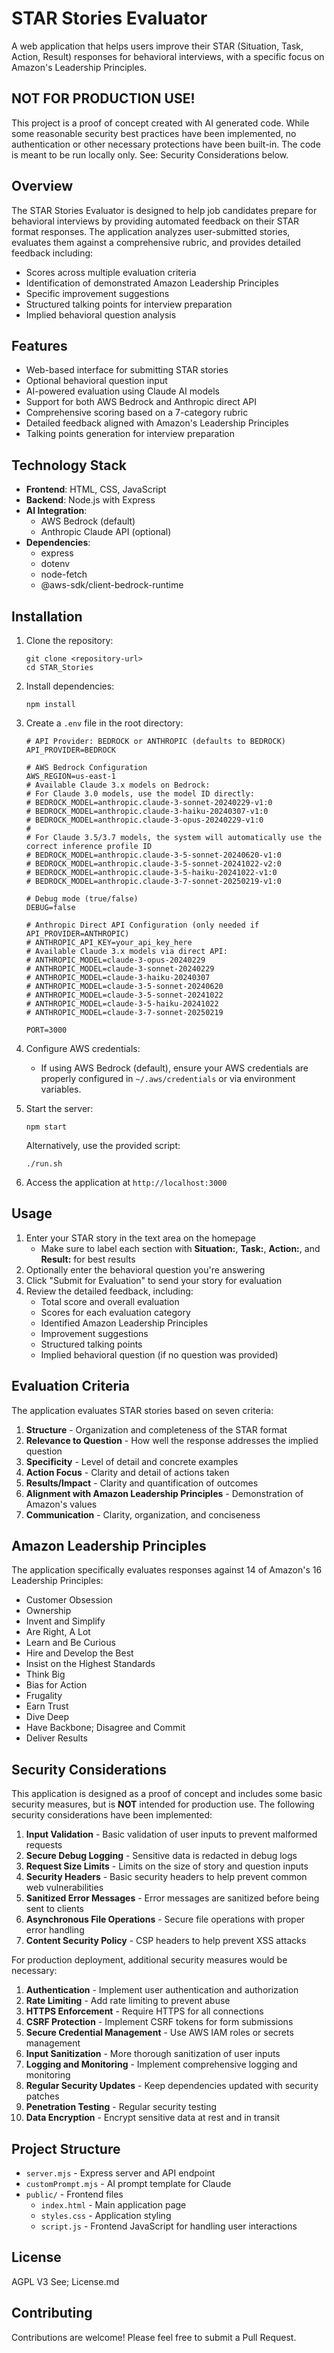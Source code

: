 # STAR Stories Evaluator

A web application that helps users improve their STAR (Situation, Task, Action, Result) responses for behavioral interviews, with a specific focus on Amazon's Leadership Principles.

## NOT FOR PRODUCTION USE!

This project is a proof of concept created with AI generated code. While some reasonable security best practices have been implemented, no authentication or other necessary protections have been built-in. The code is meant to be run locally only. See: Security Considerations below.

## Overview

The STAR Stories Evaluator is designed to help job candidates prepare for behavioral interviews by providing automated feedback on their STAR format responses. The application analyzes user-submitted stories, evaluates them against a comprehensive rubric, and provides detailed feedback including:

- Scores across multiple evaluation criteria
- Identification of demonstrated Amazon Leadership Principles
- Specific improvement suggestions
- Structured talking points for interview preparation
- Implied behavioral question analysis

## Features

- Web-based interface for submitting STAR stories
- Optional behavioral question input
- AI-powered evaluation using Claude AI models
- Support for both AWS Bedrock and Anthropic direct API
- Comprehensive scoring based on a 7-category rubric
- Detailed feedback aligned with Amazon's Leadership Principles
- Talking points generation for interview preparation

## Technology Stack

- **Frontend**: HTML, CSS, JavaScript
- **Backend**: Node.js with Express
- **AI Integration**: 
  - AWS Bedrock (default)
  - Anthropic Claude API (optional)
- **Dependencies**: 
  - express
  - dotenv
  - node-fetch
  - @aws-sdk/client-bedrock-runtime

## Installation

1. Clone the repository:
   ```
   git clone <repository-url>
   cd STAR_Stories
   ```

2. Install dependencies:
   ```
   npm install
   ```

3. Create a `.env` file in the root directory:
   ```
   # API Provider: BEDROCK or ANTHROPIC (defaults to BEDROCK)
   API_PROVIDER=BEDROCK
   
   # AWS Bedrock Configuration
   AWS_REGION=us-east-1
   # Available Claude 3.x models on Bedrock:
   # For Claude 3.0 models, use the model ID directly:
   # BEDROCK_MODEL=anthropic.claude-3-sonnet-20240229-v1:0
   # BEDROCK_MODEL=anthropic.claude-3-haiku-20240307-v1:0
   # BEDROCK_MODEL=anthropic.claude-3-opus-20240229-v1:0
   #
   # For Claude 3.5/3.7 models, the system will automatically use the correct inference profile ID
   # BEDROCK_MODEL=anthropic.claude-3-5-sonnet-20240620-v1:0
   # BEDROCK_MODEL=anthropic.claude-3-5-sonnet-20241022-v2:0
   # BEDROCK_MODEL=anthropic.claude-3-5-haiku-20241022-v1:0
   # BEDROCK_MODEL=anthropic.claude-3-7-sonnet-20250219-v1:0
   
   # Debug mode (true/false)
   DEBUG=false
   
   # Anthropic Direct API Configuration (only needed if API_PROVIDER=ANTHROPIC)
   # ANTHROPIC_API_KEY=your_api_key_here
   # Available Claude 3.x models via direct API:
   # ANTHROPIC_MODEL=claude-3-opus-20240229
   # ANTHROPIC_MODEL=claude-3-sonnet-20240229
   # ANTHROPIC_MODEL=claude-3-haiku-20240307
   # ANTHROPIC_MODEL=claude-3-5-sonnet-20240620
   # ANTHROPIC_MODEL=claude-3-5-sonnet-20241022
   # ANTHROPIC_MODEL=claude-3-5-haiku-20241022
   # ANTHROPIC_MODEL=claude-3-7-sonnet-20250219
   
   PORT=3000
   ```

4. Configure AWS credentials:
   - If using AWS Bedrock (default), ensure your AWS credentials are properly configured in `~/.aws/credentials` or via environment variables.

5. Start the server:
   ```
   npm start
   ```
   
   Alternatively, use the provided script:
   ```
   ./run.sh
   ```

6. Access the application at `http://localhost:3000`

## Usage

1. Enter your STAR story in the text area on the homepage
   - Make sure to label each section with **Situation:**, **Task:**, **Action:**, and **Result:** for best results
2. Optionally enter the behavioral question you're answering
3. Click "Submit for Evaluation" to send your story for evaluation
4. Review the detailed feedback, including:
   - Total score and overall evaluation
   - Scores for each evaluation category
   - Identified Amazon Leadership Principles
   - Improvement suggestions
   - Structured talking points
   - Implied behavioral question (if no question was provided)

## Evaluation Criteria

The application evaluates STAR stories based on seven criteria:

1. **Structure** - Organization and completeness of the STAR format
2. **Relevance to Question** - How well the response addresses the implied question
3. **Specificity** - Level of detail and concrete examples
4. **Action Focus** - Clarity and detail of actions taken
5. **Results/Impact** - Clarity and quantification of outcomes
6. **Alignment with Amazon Leadership Principles** - Demonstration of Amazon's values
7. **Communication** - Clarity, organization, and conciseness

## Amazon Leadership Principles

The application specifically evaluates responses against 14 of Amazon's 16 Leadership Principles:

- Customer Obsession
- Ownership
- Invent and Simplify
- Are Right, A Lot
- Learn and Be Curious
- Hire and Develop the Best
- Insist on the Highest Standards
- Think Big
- Bias for Action
- Frugality
- Earn Trust
- Dive Deep
- Have Backbone; Disagree and Commit
- Deliver Results

## Security Considerations

This application is designed as a proof of concept and includes some basic security measures, but is **NOT** intended for production use. The following security considerations have been implemented:

1. **Input Validation** - Basic validation of user inputs to prevent malformed requests
2. **Secure Debug Logging** - Sensitive data is redacted in debug logs
3. **Request Size Limits** - Limits on the size of story and question inputs
4. **Security Headers** - Basic security headers to help prevent common web vulnerabilities
5. **Sanitized Error Messages** - Error messages are sanitized before being sent to clients
6. **Asynchronous File Operations** - Secure file operations with proper error handling
7. **Content Security Policy** - CSP headers to help prevent XSS attacks

For production deployment, additional security measures would be necessary:

1. **Authentication** - Implement user authentication and authorization
2. **Rate Limiting** - Add rate limiting to prevent abuse
3. **HTTPS Enforcement** - Require HTTPS for all connections
4. **CSRF Protection** - Implement CSRF tokens for form submissions
5. **Secure Credential Management** - Use AWS IAM roles or secrets management
6. **Input Sanitization** - More thorough sanitization of user inputs
7. **Logging and Monitoring** - Implement comprehensive logging and monitoring
8. **Regular Security Updates** - Keep dependencies updated with security patches
9. **Penetration Testing** - Regular security testing
10. **Data Encryption** - Encrypt sensitive data at rest and in transit

## Project Structure

- `server.mjs` - Express server and API endpoint
- `customPrompt.mjs` - AI prompt template for Claude
- `public/` - Frontend files
  - `index.html` - Main application page
  - `styles.css` - Application styling
  - `script.js` - Frontend JavaScript for handling user interactions

## License

AGPL V3
See; License.md

## Contributing

Contributions are welcome! Please feel free to submit a Pull Request.
